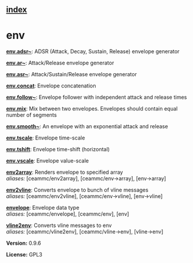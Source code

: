 [index](index.html) 
---

# env




[**env.adsr\~**](env.adsr~.html): ADSR (Attack, Decay, Sustain, Release) envelope generator 

[**env.ar\~**](env.ar~.html): Attack/Release envelope generator 

[**env.asr\~**](env.asr~.html): Attack/Sustain/Release envelope generator 

[**env.concat**](env.concat.html): Envelope concatenation 

[**env.follow\~**](env.follow~.html): Envelope follower with independent attack and release times 

[**env.mix**](env.mix.html): Mix between two envelopes. Envelopes should contain equal number of segments 

[**env.smooth\~**](env.smooth~.html): An envelope with an exponential attack and release 

[**env.tscale**](env.tscale.html): Envelope time-scale 

[**env.tshift**](env.tshift.html): Envelope time-shift (horizontal) 

[**env.vscale**](env.vscale.html): Envelope value-scale 

[**env2array**](env2array.html): Renders envelope to specified array <br>
_aliases:_ \[ceammc/env2array\], \[ceammc/env-&gt;array\], \[env-&gt;array\]


[**env2vline**](env2vline.html): Converts envelope to bunch of vline messages <br>
_aliases:_ \[ceammc/env2vline\], \[ceammc/env-&gt;vline\], \[env-&gt;vline\]


[**envelope**](envelope.html): Envelope data type <br>
_aliases:_ \[ceammc/envelope\], \[ceammc/env\], \[env\]


[**vline2env**](vline2env.html): Converts vline messages to env <br>
_aliases:_ \[ceammc/vline2env\], \[ceammc/vline-&gt;env\], \[vline-&gt;env\]



**Version:** 0.9.6

**License:** GPL3
